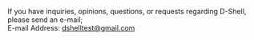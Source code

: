 If you have inquiries, opinions, questions, or requests regarding D-Shell, please send an e-mail;  
E-mail Address: [dshelltest@gmail.com](mailto:dshelltest@gmail.com)  
